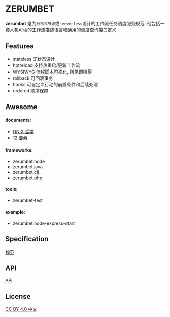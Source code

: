 ZERUMBET
===

**zerumbet** 是为`分布式节点`或`serverless`设计的工作流任务调度服务规范. 他包括一套人机可读的工作流描述语言和通用的调度查询接口定义.

Features
---
- stateless 无状态设计
- hotreload 支持热重启/更新工作流
- WYSIWYG 流程脚本可视化, 所见即所得
- rollback 可回滚事务
- hooks 可自定义行动的前置条件和后续处理
- ordered 顺序保障


Awesome
---
#### documents:
- [UNIX 哲学](http://www.faqs.org/docs/artu/ch01s06.html)
- [12 要素](https://12factor.net/)

#### frameworks:
- zerumbet.node
- zerumbet.java
- zerumbet.clj
- zerumbet.php

#### tools:
- zerumbet-test

#### example:
- zerumbet.node-express-start


Specification
---
[规范](./doc/specification)


API
---
[API](./doc/API)


License
---
[CC BY 4.0 中文](https://creativecommons.org/licenses/by/4.0/deed.zh)
